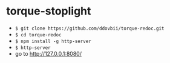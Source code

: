 # torque-stoplight


- `$ git clone https://github.com/ddovbii/torque-redoc.git`
- `$ cd torque-redoc`
- `$ npm install -g http-server`
- `$ http-server`
- go to http://127.0.0.1:8080/
